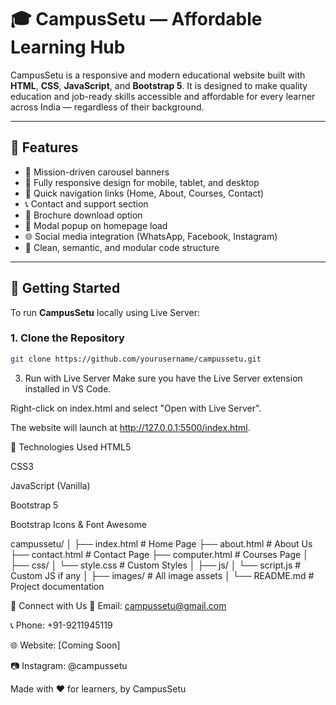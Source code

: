 # 🎓 CampusSetu — Affordable Learning Hub

CampusSetu is a responsive and modern educational website built with **HTML**, **CSS**, **JavaScript**, and **Bootstrap 5**. It is designed to make quality education and job-ready skills accessible and affordable for every learner across India — regardless of their background.

---

## 🌟 Features

- 🎯 Mission-driven carousel banners
- 📱 Fully responsive design for mobile, tablet, and desktop
- 🧭 Quick navigation links (Home, About, Courses, Contact)
- 📞 Contact and support section
- 📄 Brochure download option
- 💬 Modal popup on homepage load
- 🌐 Social media integration (WhatsApp, Facebook, Instagram)
- 🧩 Clean, semantic, and modular code structure

---

## 🚀 Getting Started

To run **CampusSetu** locally using Live Server:

### 1. Clone the Repository

```bash
git clone https://github.com/yourusername/campussetu.git
```

3. Run with Live Server
Make sure you have the Live Server extension installed in VS Code.

Right-click on index.html and select "Open with Live Server".

The website will launch at http://127.0.0.1:5500/index.html.

🧰 Technologies Used
HTML5

CSS3

JavaScript (Vanilla)

Bootstrap 5

Bootstrap Icons & Font Awesome



campussetu/
│
├── index.html              # Home Page
├── about.html              # About Us
├── contact.html            # Contact Page
├── computer.html           # Courses Page
│
├── css/
│   └── style.css           # Custom Styles
│
├── js/
│   └── script.js           # Custom JS if any
│
├── images/                 # All image assets
│
└── README.md               # Project documentation



📣 Connect with Us
📧 Email: campussetu@gmail.com

📞 Phone: +91-9211945119

🌐 Website: [Coming Soon]

📷 Instagram: @campussetu

Made with ❤️ for learners, by CampusSetu